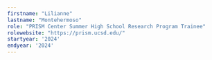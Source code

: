 ```yaml
---
firstname: "Lilianne"
lastname: "Montehermoso"
role: "PRISM Center Summer High School Research Program Trainee"
rolewebsite: "https://prism.ucsd.edu/"
startyear: '2024'
endyear: '2024'
---
```

